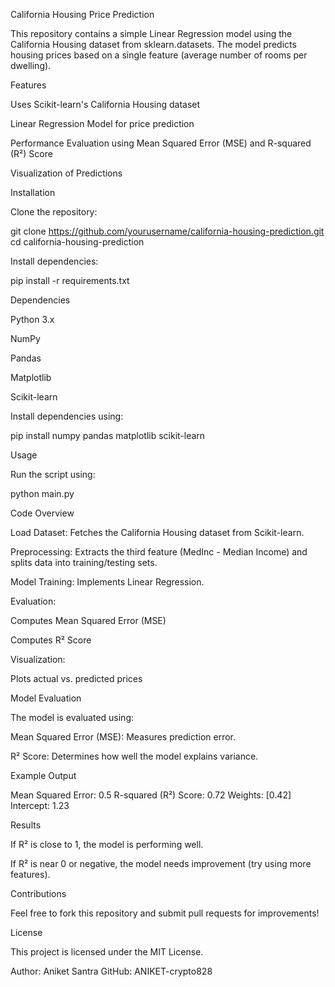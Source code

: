 California Housing Price Prediction

This repository contains a simple Linear Regression model using the California Housing dataset from sklearn.datasets. The model predicts housing prices based on a single feature (average number of rooms per dwelling).

Features

Uses Scikit-learn's California Housing dataset

Linear Regression Model for price prediction

Performance Evaluation using Mean Squared Error (MSE) and R-squared (R²) Score

Visualization of Predictions

Installation

Clone the repository:

git clone https://github.com/yourusername/california-housing-prediction.git
cd california-housing-prediction

Install dependencies:

pip install -r requirements.txt

Dependencies

Python 3.x

NumPy

Pandas

Matplotlib

Scikit-learn

Install dependencies using:

pip install numpy pandas matplotlib scikit-learn

Usage

Run the script using:

python main.py

Code Overview

Load Dataset: Fetches the California Housing dataset from Scikit-learn.

Preprocessing: Extracts the third feature (MedInc - Median Income) and splits data into training/testing sets.

Model Training: Implements Linear Regression.

Evaluation:

Computes Mean Squared Error (MSE)

Computes R² Score

Visualization:

Plots actual vs. predicted prices

Model Evaluation

The model is evaluated using:

Mean Squared Error (MSE): Measures prediction error.

R² Score: Determines how well the model explains variance.

Example Output

Mean Squared Error: 0.5
R-squared (R²) Score: 0.72
Weights: [0.42]
Intercept: 1.23

Results

If R² is close to 1, the model is performing well.

If R² is near 0 or negative, the model needs improvement (try using more features).

Contributions

Feel free to fork this repository and submit pull requests for improvements!

License

This project is licensed under the MIT License.

Author: Aniket Santra
GitHub: ANIKET-crypto828


